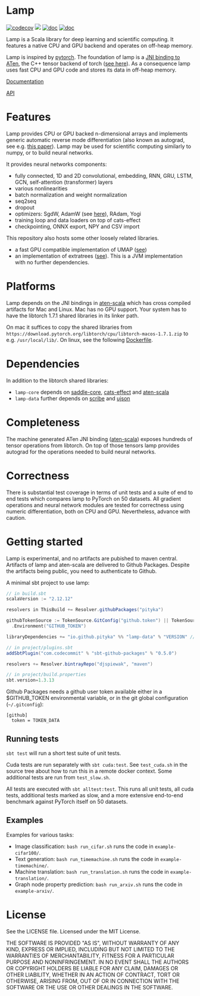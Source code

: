 # Lamp

[![codecov](https://codecov.io/gh/pityka/lamp/branch/master/graph/badge.svg)](https://codecov.io/gh/pityka/lamp)
[![](https://github.com/pityka/lamp/workflows/CI/badge.svg)](https://github.com/pityka/lamp/actions?query=workflow%3ACI)
[![doc](https://img.shields.io/badge/api-scaladoc-green)](https://pityka.github.io/lamp/api/lamp/index.html)
[![doc](https://img.shields.io/badge/docs-green)](https://pityka.github.io/lamp)

Lamp is a Scala library for deep learning and scientific computing. 
It features a native CPU and GPU backend and operates on off-heap memory. 

Lamp is inspired by [pytorch](https://pytorch.org/). 
The foundation of lamp is a [JNI binding to ATen](https://github.com/pityka/aten-scala), the C++ tensor backend of torch ([see here](https://pytorch.org/cppdocs/#aten])).
As a consequence lamp uses fast CPU and GPU code and stores its data in off-heap memory.

[Documentation](https://pityka.github.io/lamp)

[API](https://pityka.github.io/lamp/api/lamp/index.html)

# Features

Lamp provides CPU or GPU backed n-dimensional arrays and implements generic automatic reverse mode differentiation (also known as autograd, see e.g. [this paper](https://arxiv.org/pdf/1811.05031.pdf)). 
Lamp may be used for scientific computing similarly to numpy, or to build neural networks.

It provides neural networks components:

- fully connected, 1D and 2D convolutional, embedding, RNN, GRU, LSTM, GCN, self-attention (transformer) layers
- various nonlinearities
- batch normalization and weight normalization
- seq2seq
- dropout
- optimizers: SgdW, AdamW (see [here](https://arxiv.org/abs/1711.05101)), RAdam, Yogi
- training loop and data loaders on top of cats-effect
- checkpointing, ONNX export, NPY and CSV import

This repository also hosts some other loosely related libraries. 

- a fast GPU compatible implementation of UMAP ([see](https://arxiv.org/abs/1802.03426))
- an implementation of extratrees ([see](https://hal.archives-ouvertes.fr/hal-00341932)). This is a JVM implementation with no further dependencies.

# Platforms

Lamp depends on the JNI bindings in [aten-scala](https://github.com/pityka/aten-scala) which has cross compiled artifacts for Mac and Linux. Mac has no GPU support. Your system has to have the libtorch 1.7.1 shared libraries in its linker path.

On mac it suffices to copy the shared libraries from `https://download.pytorch.org/libtorch/cpu/libtorch-macos-1.7.1.zip` to e.g. `/usr/local/lib/`.
On linux, see the following [Dockerfile](https://github.com/pityka/aten-scala/blob/master/docker-runtime/Dockerfile).

# Dependencies

In addition to the libtorch shared libraries:
- `lamp-core` depends on [saddle-core](https://github.com/pityka/saddle), [cats-effect](https://github.com/typelevel/cats-effect) and [aten-scala](https://github.com/pityka/aten-scala)
- `lamp-data` further depends on [scribe](https://github.com/outr/scribe) and [ujson](https://github.com/lihaoyi/upickle)

# Completeness

The machine generated ATen JNI binding ([aten-scala](https://github.com/pityka/aten-scala)) exposes hundreds of tensor operations from libtorch. 
On top of those tensors lamp provides autograd for the operations needed to build neural networks.

# Correctness

There is substantial test coverage in terms of unit tests and a suite of end to end tests which compares lamp to PyTorch on 50 datasets. All gradient operations and neural network modules are tested for correctness using numeric differentiation, both on CPU and GPU. Nevertheless, advance with caution.

# Getting started

Lamp is experimental, and no artifacts are pubished to maven central. Artifacts of lamp and aten-scala are delivered to Github Packages. Despite the artifacts being public, you need to authenticate to Github.

A minimal sbt project to use lamp:

```scala
// in build.sbt
scalaVersion := "2.12.12"

resolvers in ThisBuild += Resolver.githubPackages("pityka")

githubTokenSource := TokenSource.GitConfig("github.token") || TokenSource
  .Environment("GITHUB_TOKEN")

libraryDependencies += "io.github.pityka" %% "lamp-data" % "VERSION" // look at the github project page for version
```

```scala
// in project/plugins.sbt
addSbtPlugin("com.codecommit" % "sbt-github-packages" % "0.5.0")

resolvers += Resolver.bintrayRepo("djspiewak", "maven")
```

```scala
// in project/build.properties
sbt.version=1.3.13
```

Github Packages needs a github user token available either in a $GITHUB_TOKEN environmental variable, or in the git global configuration (`~/.gitconfig`): 
```gitconfig
[github]
  token = TOKEN_DATA
```


## Running tests

`sbt test` will run a short test suite of unit tests.

Cuda tests are run separately with `sbt cuda:test`. See `test_cuda.sh` in the source tree about how to run this in a remote docker context. Some additional tests are run from `test_slow.sh`.

All tests are executed with `sbt alltest:test`. This runs all unit tests, all cuda tests, additional tests marked as slow, and a more extensive end-to-end benchmark against PyTorch itself on 50 datasets.

## Examples

Examples for various tasks:

- Image classification: `bash run_cifar.sh` runs the code in `example-cifar100/`.
- Text generation: `bash run_timemachine.sh` runs the code in `example-timemachine/`.
- Machine translation: `bash run_translation.sh` runs the code in `example-translation/`.
- Graph node property prediction: `bash run_arxiv.sh` runs the code in `example-arxiv/`.


# License

See the LICENSE file. Licensed under the MIT License.

THE SOFTWARE IS PROVIDED "AS IS", WITHOUT WARRANTY OF ANY KIND, EXPRESS OR
IMPLIED, INCLUDING BUT NOT LIMITED TO THE WARRANTIES OF MERCHANTABILITY,
FITNESS FOR A PARTICULAR PURPOSE AND NONINFRINGEMENT. IN NO EVENT SHALL THE
AUTHORS OR COPYRIGHT HOLDERS BE LIABLE FOR ANY CLAIM, DAMAGES OR OTHER
LIABILITY, WHETHER IN AN ACTION OF CONTRACT, TORT OR OTHERWISE, ARISING FROM,
OUT OF OR IN CONNECTION WITH THE SOFTWARE OR THE USE OR OTHER DEALINGS IN THE
SOFTWARE.
